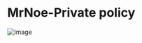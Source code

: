 # MrNoe-Private policy 
![image](https://user-images.githubusercontent.com/86154676/200181451-5145c2d4-8d70-4e9b-bd11-b00f35e04586.png)


